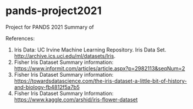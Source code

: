 # pands-project2021
Project for PANDS 2021
Summary of 

References:
1. Iris Data:  UC Irvine Machine Learning Repository. Iris Data Set. http://archive.ics.uci.edu/ml/datasets/Iris.
2. Fisher Iris Dataset Summary information: https://www.informit.com/articles/article.aspx?p=2982113&seqNum=2
3. Fisher Iris Dataset Summary information: https://towardsdatascience.com/the-iris-dataset-a-little-bit-of-history-and-biology-fb4812f5a7b5
4. Fisher Iris Dataset Summary Information: https://www.kaggle.com/arshid/iris-flower-dataset
